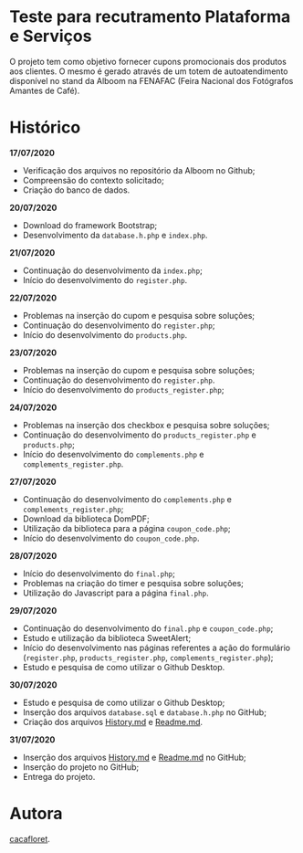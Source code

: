 # Teste para recutramento Plataforma e Serviços

O projeto tem como objetivo fornecer cupons promocionais dos produtos aos clientes. O mesmo é gerado através de um totem de autoatendimento disponível no stand da Alboom na FENAFAC (Feira Nacional dos Fotógrafos Amantes de Café).

# Histórico

**17/07/2020**
- Verificação dos arquivos no repositório da Alboom no Github;
- Compreensão do contexto solicitado;
- Criação do banco de dados.

**20/07/2020**
- Download do framework Bootstrap;
- Desenvolvimento da ```database.h.php``` e ```index.php```.

**21/07/2020**
- Continuação do desenvolvimento da ```index.php```;
- Início do desenvolvimento do ```register.php```.

**22/07/2020**
- Problemas na inserção do cupom e pesquisa sobre soluções;
- Continuação do desenvolvimento do ```register.php```;
- Início do desenvolvimento do ```products.php```.

**23/07/2020**
- Problemas na inserção do cupom e pesquisa sobre soluções;
- Continuação do desenvolvimento do ```register.php```.
- Início do desenvolvimento do ```products_register.php```;

**24/07/2020**
- Problemas na inserção dos checkbox e pesquisa sobre soluções;
- Continuação do desenvolvimento do ```products_register.php``` e ```products.php```;
- Início do desenvolvimento do ```complements.php``` e ```complements_register.php```.

**27/07/2020**
- Continuação do desenvolvimento do ```complements.php``` e ```complements_register.php```;
- Download da biblioteca DomPDF;
- Utilização da biblioteca para a página ```coupon_code.php```;
- Início do desenvolvimento do ```coupon_code.php```.

**28/07/2020**
- Início do desenvolvimento do ```final.php```;
- Problemas na criação do timer e pesquisa sobre soluções;
- Utilização do Javascript para a página ```final.php```.

**29/07/2020**
- Continuação do desenvolvimento do ```final.php``` e ```coupon_code.php```;
- Estudo e utilização da biblioteca SweetAlert;
- Início do desenvolvimento nas páginas referentes a ação do formulário (```register.php```, ```products_register.php```, ```complements_register.php```);
- Estudo e pesquisa de como utilizar o Github Desktop.

**30/07/2020**
- Estudo e pesquisa de como utilizar o Github Desktop;
- Inserção dos arquivos ```database.sql``` e ```database.h.php``` no GitHub;
- Criação dos arquivos [History.md](HISTORY.md) e [Readme.md](README.md).

**31/07/2020**
- Inserção dos arquivos [History.md](HISTORY.md) e [Readme.md](README.md) no GitHub;
- Inserção do projeto no GitHub;
- Entrega do projeto.

# Autora

[cacafloret](https://github.com/cacafloret).